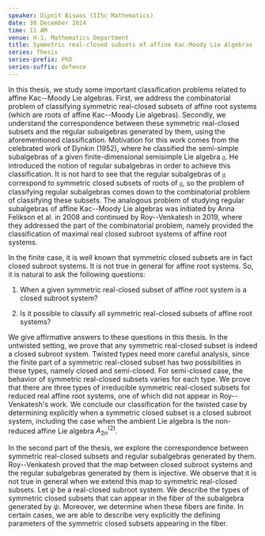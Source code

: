 ```yaml
---
speaker: Dipnit Biswas (IISc Mathematics)
date: 30 December 2024
time: 11 AM
venue: H-1, Mathematics Department
title: Symmetric real-closed subsets of affine Kac-Moody Lie Algebras
series: Thesis
series-prefix: PhD
series-suffix: defence
---
```


In this thesis, we study some important classification problems related to affine Kac--Moody Lie algebras. First, we address the combinatorial problem of classifying symmetric real-closed
subsets of affine root systems (which are roots of affine Kac--Moody Lie algebras). Secondly, we understand the correspondence between these symmetric real-closed subsets and the regular
subalgebras generated by them, using the aforementioned classification. Motivation for this work comes from the celebrated work of Dynkin (1952), where he classified the semi-simple
subalgebras of a given finite-dimensional semisimple Lie algebra $\mathfrak{g}$. He introduced the notion of regular subalgebras in order to achieve this classification. It is not hard to
see that the regular subalgebras of $\mathfrak{g}$ correspond to symmetric closed subsets of roots of $\mathfrak{g}$, so the problem of classifying regular subalgebras comes down to the
combinatorial problem of classifying these subsets. The analogous problem of studying regular subalgebras of affine Kac--Moody Lie algebras was initiated by Anna Felikson et al. in 2008
and continued by Roy--Venkatesh in 2019, where they addressed the part of the combinatorial problem, namely provided the classification of maximal real closed subroot systems of affine
root systems.

In the finite case, it is well known that symmetric closed subsets are in fact closed subroot systems. It is not true in general for affine root systems.  So, it is natural to ask the
following questions: 

1. When a given symmetric real-closed subset of affine root system is a closed subroot system?

2. Is it possible to classify all symmetric real-closed subsets of affine root systems?

We give affirmative answers to these questions in this thesis. In the untwisted setting, we prove that any symmetric real-closed subset is indeed a closed subroot system. Twisted types
need more careful analysis, since the finite part of a symmetric real-closed subset has two possibilities in these types, namely closed and semi-closed. For semi-closed case, the behavior
of symmetric real-closed subsets varies for each type. We prove that there are three types of irreducible symmetric real-closed subsets for reduced real affine root systems, one of which
did not appear in Roy--Venkatesh's work. We conclude our classification for the twisted case by determining explicitly when a symmetric closed subset is a closed subroot system, including
the case when the ambient Lie algebra is the non-reduced affine Lie algebra $A_{2n}^{(2)}$.

In the second part of the thesis, we explore the correspondence between symmetric real-closed subsets and regular subalgebras generated by them. Roy--Venkatesh proved that the map between
closed subroot systems and the regular subalgebras generated by them is injective. We observe that it is not true in general when we extend this map to symmetric real-closed subsets. Let
$\psi$ be a real-closed subroot system. We describe the types of symmetric closed subsets that can appear in the fiber of the subalgebra generated by $\psi$. Moreover, we determine when
these fibers are finite. In certain cases, we are able to describe very explicitly the defining parameters of the symmetric closed subsets appearing in the fiber.
